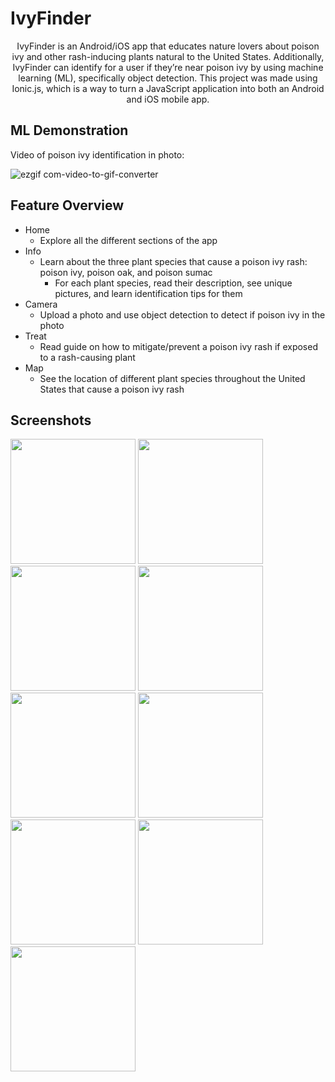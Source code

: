 
# IvyFinder

<p align="center">
IvyFinder is an Android/iOS app that educates nature lovers about poison ivy and other rash-inducing plants natural to the United States. Additionally, IvyFinder can identify for a user if they’re near poison ivy by using machine learning (ML), specifically object detection. This project was made using Ionic.js, which is a way to turn a JavaScript application into both an Android and iOS mobile app.

## ML Demonstration
Video of poison ivy identification in photo:

![ezgif com-video-to-gif-converter](https://github.com/user-attachments/assets/1adfcbec-831c-48ef-bde3-75c3bcdc52c7)

## Feature Overview

- Home
    - Explore all the different sections of the app
- Info
    - Learn about the three plant species that cause a poison ivy rash: poison ivy, poison oak, and poison sumac
        - For each plant species, read their description, see unique pictures, and learn identification tips for them
- Camera
    - Upload a photo and use object detection to detect if poison ivy in the photo
- Treat
    - Read guide on how to mitigate/prevent a poison ivy rash if exposed to a rash-causing plant
- Map
    - See the location of different plant species throughout the United States that cause a poison ivy rash

## Screenshots

<img src="https://github.com/user-attachments/assets/0023b53e-fb50-4b40-a483-2bf84f8534c2" width="200">

<img src="https://github.com/user-attachments/assets/0d39faf6-5d0f-452f-a712-b0ad2fdf0384" width="200">

<img src="https://github.com/SebastianJeanF/Ivy/assets/79650780/20a86818-084d-402f-a172-b150955e5e9e" width="200">

<img src="https://github.com/user-attachments/assets/247de541-7597-4dfc-9e2a-733add5e7d00" width="200">

<img src="https://github.com/user-attachments/assets/d5495025-046c-40fd-997a-c904923b4ef9" width="200">

<img src="https://github.com/user-attachments/assets/68b35085-c007-40bd-9c06-108ca82a7081" width="200">


<img src="https://github.com/user-attachments/assets/faa9c30b-4171-44cf-bd3a-3657c9348ad5" width="200">

<img src="https://github.com/user-attachments/assets/ace29dfe-42d3-4462-97fe-d1c052287d15" width="200">

<img src="https://github.com/user-attachments/assets/1b12870e-96ae-45e7-b323-c9c030fafd7e" width="200">

